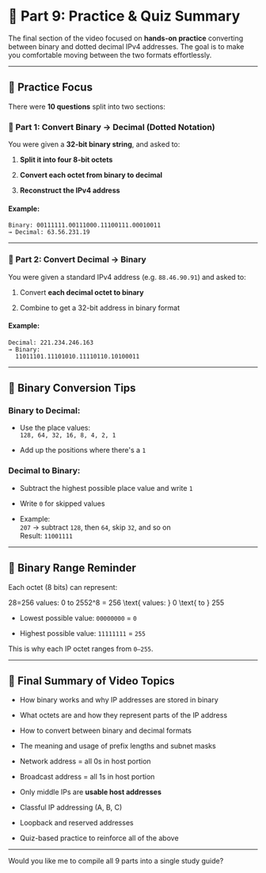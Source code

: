 # 📘 Part 9: Practice & Quiz Summary

The final section of the video focused on **hands-on practice** converting between binary and dotted decimal IPv4 addresses. The goal is to make you comfortable moving between the two formats effortlessly.

---

## 🧠 Practice Focus

There were **10 questions** split into two sections:

### 🔁 Part 1: Convert Binary → Decimal (Dotted Notation)

You were given a **32-bit binary string**, and asked to:

1. **Split it into four 8-bit octets**
    
2. **Convert each octet from binary to decimal**
    
3. **Reconstruct the IPv4 address**
    

#### Example:

```
Binary: 00111111.00111000.11100111.00010011
→ Decimal: 63.56.231.19
```

---

### 🔁 Part 2: Convert Decimal → Binary

You were given a standard IPv4 address (e.g. `88.46.90.91`) and asked to:

1. Convert **each decimal octet to binary**
    
2. Combine to get a 32-bit address in binary format
    

#### Example:

```
Decimal: 221.234.246.163
→ Binary:
  11011101.11101010.11110110.10100011
```

---

## 🧮 Binary Conversion Tips

### Binary to Decimal:

- Use the place values:  
    `128, 64, 32, 16, 8, 4, 2, 1`
    
- Add up the positions where there's a `1`
    

### Decimal to Binary:

- Subtract the highest possible place value and write `1`
    
- Write `0` for skipped values
    
- Example:  
    `207` → subtract `128`, then `64`, skip `32`, and so on  
    Result: `11001111`
    

---

## 📌 Binary Range Reminder

Each octet (8 bits) can represent:

28=256 values: 0 to 2552^8 = 256 \text{ values: } 0 \text{ to } 255

- Lowest possible value: `00000000` = `0`
    
- Highest possible value: `11111111` = `255`
    

This is why each IP octet ranges from `0–255`.

---

## 🧠 Final Summary of Video Topics

- How binary works and why IP addresses are stored in binary
    
- What octets are and how they represent parts of the IP address
    
- How to convert between binary and decimal formats
    
- The meaning and usage of prefix lengths and subnet masks
    
- Network address = all 0s in host portion
    
- Broadcast address = all 1s in host portion
    
- Only middle IPs are **usable host addresses**
    
- Classful IP addressing (A, B, C)
    
- Loopback and reserved addresses
    
- Quiz-based practice to reinforce all of the above
    

---

Would you like me to compile all 9 parts into a single study guide?